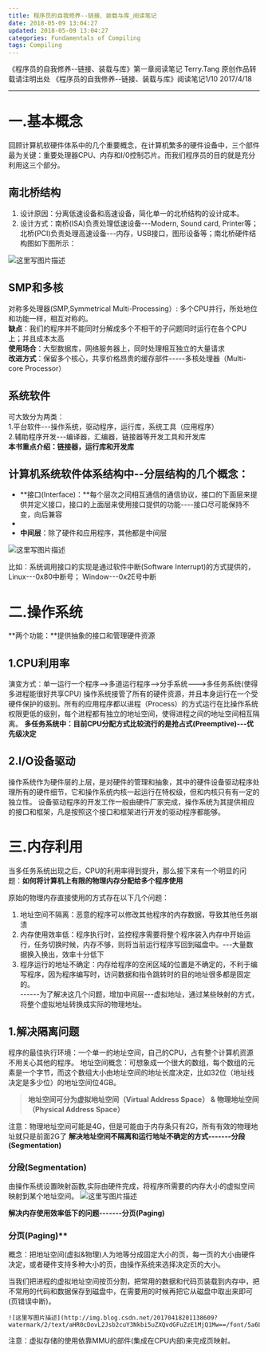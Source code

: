 ```yaml
---
title: 程序员的自我修养--链接、装载与库_阅读笔记
date: 2018-05-09 13:04:27
updated: 2018-05-09 13:04:27
categories: Fundamentals of Compiling
tags: Compiling
---
```


《程序员的自我修养--链接、装载与库》第一章阅读笔记
Terry.Tang 原创作品转载请注明出处 《程序员的自我修养--链接、装载与库》阅读笔记1/10
2017/4/18

-------------------
#  一.基本概念
回顾计算机软硬件体系中的几个重要概念，在计算机繁多的硬件设备中，三个部件最为关键：重要处理器CPU、内存和I/0控制芯片。而我们程序员的目的就是充分利用这三个部分。
<!-- more -->
## **南北桥结构**
1. 设计原因：分离低速设备和高速设备，简化单一的北桥结构的设计成本。
2. 设计方式：南桥(ISA)负责处理低速设备---Modern, Sound card, Printer等；北桥(PCI)负责处理高速设备---内存，USB接口，图形设备等；南北桥硬件结构图如下图所示：

![这里写图片描述](http://img.blog.csdn.net/20170418113117265?watermark/2/text/aHR0cDovL2Jsb2cuY3Nkbi5uZXQvdGFuZzE1MjQ1Mw==/font/5a6L5L2T/fontsize/400/fill/I0JBQkFCMA==/dissolve/70/gravity/SouthEast)

## **SMP和多核**
对称多处理器(SMP,Symmetrical Multi-Processing）: 多个CPU并行，所处地位和功能一样，相互对称的。  
**缺点**：我们的程序并不能同时分解成多个不相干的子问题同时运行在各个CPU上；并且成本太高  
**使用场合**：大型数据库，网络服务器上，同时处理相互独立的大量请求  
**改进方式**：保留多个核心，共享价格昂贵的缓存部件-----多核处理器（Multi-core Processor）  

## **系统软件**

可大致分为两类：  
1.平台软件---操作系统，驱动程序，运行库，系统工具（应用程序）  
2.辅助程序开发---编译器，汇编器，链接器等开发工具和开发库  
**本书重点介绍：链接器，运行库和开发库**

## 计算机系统软件体系结构中--分层结构的几个概念：
- **接口(Interface)：**每个层次之间相互通信的通信协议，接口的下面层来提供并定义接口，接口的上面层来使用接口提供的功能----接口尽可能保持不变，向后兼容  
-
- **中间层**：除了硬件和应用程序，其他都是中间层

![这里写图片描述](http://img.blog.csdn.net/20170418115137592?watermark/2/text/aHR0cDovL2Jsb2cuY3Nkbi5uZXQvdGFuZzE1MjQ1Mw==/font/5a6L5L2T/fontsize/400/fill/I0JBQkFCMA==/dissolve/70/gravity/SouthEast)

比如：系统调用接口的实现是通过软件中断(Software Interrupt)的方式提供的，Linux---0x80中断号； Window---0x2E号中断

# 二.操作系统
**两个功能：**提供抽象的接口和管理硬件资源

## **1.CPU利用率**
演变方式：单一运行一个程序-->多道运行程序-->分手系统--->多任务系统(使得多进程能很好共享CPU)
操作系统接管了所有的硬件资源，并且本身运行在一个受硬件保护的级别。所有的应用程序都以进程（Process）的方式运行在比操作系统权限更低的级别，每个进程都有独立的地址空间，使得进程之间的地址空间相互隔离。
**多任务系统中：目前CPU分配方式比较流行的是抢占式(Preemptive)---优先级决定**

## **2.I/O设备驱动**
操作系统作为硬件层的上层，是对硬件的管理和抽象，其中的硬件设备驱动程序处理所有的硬件细节，它和操作系统内核一起运行在特权级，但和内核只有有一定的独立性。
设备驱动程序的开发工作一般由硬件厂家完成，操作系统为其提供相应的接口和框架，凡是按照这个接口和框架进行开发的驱动程序都能够。  

# 三.内存利用

当多任务系统出现之后，CPU的利用率得到提升，那么接下来有一个明显的问题：**如何将计算机上有限的物理内存分配给多个程序使用**  

原始的物理内存直接使用的方式存在以下几个问题：
1. 地址空间不隔离：恶意的程序可以修改其他程序的内存数据，导致其他任务崩溃
2. 内存使用效率低：程序执行时，监控程序需要将整个程序装入内存中开始运行，任务切换时候，内存不够，则将当前运行程序写回到磁盘中。---大量数据换入换出，效率十分低下
3. 程序运行的地址不确定：内存给程序的空闲区域的位置是不确定的，不利于编写程序，因为程序编写时，访问数据和指令跳转时的目的地址很多都是固定的。  
------为了解决这几个问题，增加中间层---虚拟地址，通过某些映射的方式，将整个虚拟地址转换成实际的物理地址。

## **1.解决隔离问题**
程序的最佳执行环境：一个单一的地址空间，自己的CPU，占有整个计算机资源不用关心其他的程序。
地址空间概念：可想象成一个很大的数组，每个数组的元素是一个字节，而这个数组大小由地址空间的地址长度决定，比如32位（地址线决定是多少位）的地址空间位4GB。  
> **地址空间可分为虚拟地址空间（Virtual Address Space） & 物理地址空间（Physical Address Space）**  

注意：物理地址空间可能是4G，但是可能由于内存条只有2G，所有有效的物理地址就只是前面2G了
**解决地址空间不隔离和运行地址不确定的方式-------分段(Segmentation)**

### **分段(Segmentation)**  
由操作系统设置映射函数,实际由硬件完成，将程序所需要的内存大小的虚拟空间映射到某个地址空间。
	![这里写图片描述](http://img.blog.csdn.net/20170418200253207?watermark/2/text/aHR0cDovL2Jsb2cuY3Nkbi5uZXQvdGFuZzE1MjQ1Mw==/font/5a6L5L2T/fontsize/400/fill/I0JBQkFCMA==/dissolve/70/gravity/SouthEast)

**解决内存使用效率低下的问题-------分页(Paging)**
### 分页(Paging)**
概念：把地址空间(虚拟&物理)人为地等分成固定大小的页，每一页的大小由硬件决定，或者硬件支持多种大小的页，由操作系统来选择决定页的大小。  

当我们把进程的虚拟地址空间按页分割，把常用的数据和代码页装载到内存中，把不常用的代码和数据保存到磁盘中，在需要用的时候再把它从磁盘中取出来即可(页错误中断)。

	![这里写图片描述](http://img.blog.csdn.net/20170418201138609?watermark/2/text/aHR0cDovL2Jsb2cuY3Nkbi5uZXQvdGFuZzE1MjQ1Mw==/font/5a6L5L2T/fontsize/400/fill/I0JBQkFCMA==/dissolve/70/gravity/SouthEast)
注意：虚拟存储的使用依靠MMU的部件(集成在CPU内部)来完成页映射。

